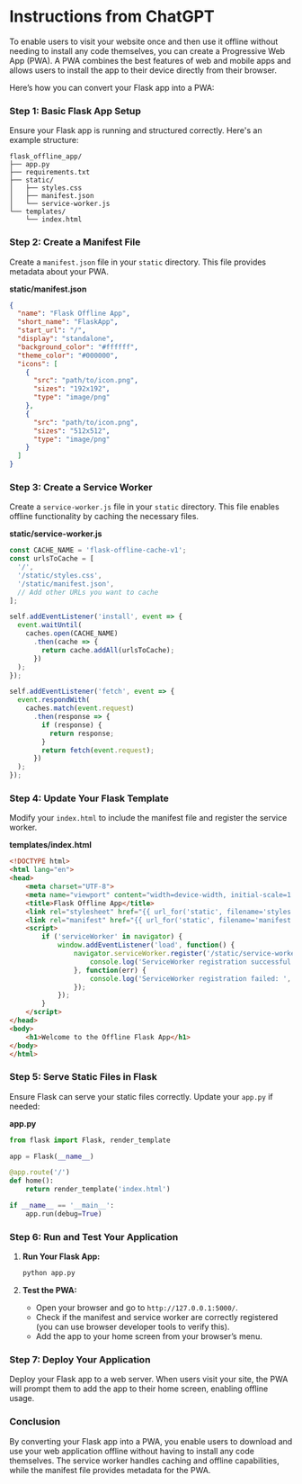 # Instructions from ChatGPT

To enable users to visit your website once and then use it offline without needing to install any code themselves, you can create a Progressive Web App (PWA). A PWA combines the best features of web and mobile apps and allows users to install the app to their device directly from their browser.

Here’s how you can convert your Flask app into a PWA:

### Step 1: Basic Flask App Setup

Ensure your Flask app is running and structured correctly. Here's an example structure:

```
flask_offline_app/
├── app.py
├── requirements.txt
├── static/
│   ├── styles.css
│   ├── manifest.json
│   └── service-worker.js
└── templates/
    └── index.html
```

### Step 2: Create a Manifest File

Create a `manifest.json` file in your `static` directory. This file provides metadata about your PWA.

**static/manifest.json**
```json
{
  "name": "Flask Offline App",
  "short_name": "FlaskApp",
  "start_url": "/",
  "display": "standalone",
  "background_color": "#ffffff",
  "theme_color": "#000000",
  "icons": [
    {
      "src": "path/to/icon.png",
      "sizes": "192x192",
      "type": "image/png"
    },
    {
      "src": "path/to/icon.png",
      "sizes": "512x512",
      "type": "image/png"
    }
  ]
}
```

### Step 3: Create a Service Worker

Create a `service-worker.js` file in your `static` directory. This file enables offline functionality by caching the necessary files.

**static/service-worker.js**
```javascript
const CACHE_NAME = 'flask-offline-cache-v1';
const urlsToCache = [
  '/',
  '/static/styles.css',
  '/static/manifest.json',
  // Add other URLs you want to cache
];

self.addEventListener('install', event => {
  event.waitUntil(
    caches.open(CACHE_NAME)
      .then(cache => {
        return cache.addAll(urlsToCache);
      })
  );
});

self.addEventListener('fetch', event => {
  event.respondWith(
    caches.match(event.request)
      .then(response => {
        if (response) {
          return response;
        }
        return fetch(event.request);
      })
  );
});
```

### Step 4: Update Your Flask Template

Modify your `index.html` to include the manifest file and register the service worker.

**templates/index.html**
```html
<!DOCTYPE html>
<html lang="en">
<head>
    <meta charset="UTF-8">
    <meta name="viewport" content="width=device-width, initial-scale=1.0">
    <title>Flask Offline App</title>
    <link rel="stylesheet" href="{{ url_for('static', filename='styles.css') }}">
    <link rel="manifest" href="{{ url_for('static', filename='manifest.json') }}">
    <script>
        if ('serviceWorker' in navigator) {
            window.addEventListener('load', function() {
                navigator.serviceWorker.register('/static/service-worker.js').then(function(registration) {
                    console.log('ServiceWorker registration successful with scope: ', registration.scope);
                }, function(err) {
                    console.log('ServiceWorker registration failed: ', err);
                });
            });
        }
    </script>
</head>
<body>
    <h1>Welcome to the Offline Flask App</h1>
</body>
</html>
```

### Step 5: Serve Static Files in Flask

Ensure Flask can serve your static files correctly. Update your `app.py` if needed:

**app.py**
```python
from flask import Flask, render_template

app = Flask(__name__)

@app.route('/')
def home():
    return render_template('index.html')

if __name__ == '__main__':
    app.run(debug=True)
```

### Step 6: Run and Test Your Application

1. **Run Your Flask App:**
   ```bash
   python app.py
   ```

2. **Test the PWA:**
   - Open your browser and go to `http://127.0.0.1:5000/`.
   - Check if the manifest and service worker are correctly registered (you can use browser developer tools to verify this).
   - Add the app to your home screen from your browser’s menu.

### Step 7: Deploy Your Application

Deploy your Flask app to a web server. When users visit your site, the PWA will prompt them to add the app to their home screen, enabling offline usage.

### Conclusion

By converting your Flask app into a PWA, you enable users to download and use your web application offline without having to install any code themselves. The service worker handles caching and offline capabilities, while the manifest file provides metadata for the PWA.